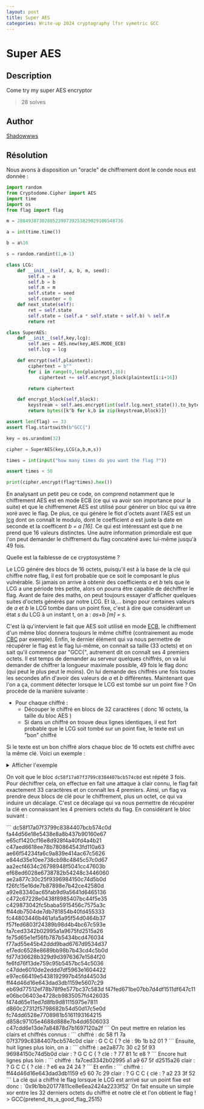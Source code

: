 ```yaml
---
layout: post
title: Super AES 
categories: Write-up 2024 cryptography lfsr symetric GCC
---
```

# Super AES
## Description
Come try my super AES encryptor
> 28 solves
## Author
[Shadowwws](https://twitter.com/Shadowwws7)
## Résolution
Nous avons à disposition un "oracle" de chiffrement dont le conde nous est donnée :
```python
import random
from Cryptodome.Cipher import AES
import time
import os
from flag import flag

m = 288493873028852398739253829029106548736

a = int(time.time())

b = a%16

s = random.randint(1,m-1)

class LCG:
    def __init__(self, a, b, m, seed):
        self.a = a
        self.b = b
        self.m = m
        self.state = seed
        self.counter = 0
    def next_state(self):
        ret = self.state
        self.state = (self.a * self.state + self.b) % self.m
        return ret

class SuperAES:
    def __init__(self,key,lcg):
        self.aes = AES.new(key,AES.MODE_ECB)
        self.lcg = lcg

    def encrypt(self,plaintext):
        ciphertext = b""
        for i in range(0,len(plaintext),16):
            ciphertext += self.encrypt_block(plaintext[i:i+16])

        return ciphertext

    def encrypt_block(self,block):
        keystream = self.aes.encrypt(int(self.lcg.next_state()).to_bytes(16,"big"))
        return bytes([k^b for k,b in zip(keystream,block)])

assert len(flag) == 33
assert flag.startswith(b"GCC{") 

key = os.urandom(32)

cipher = SuperAES(key,LCG(a,b,m,s))

times = int(input("how many times do you want the flag ?"))

assert times < 50

print(cipher.encrypt(flag*times).hex())
```
En analysant un petit peu ce code, on comprend notamment que le chiffrement AES est en mode ECB (ce qui va avoir son importance pour la suite) et que le chiffremenet AES est utilisé pour générer un bloc qui va être xoré avec le flag. De plus, ce qui génère le flot d'octets avant l'AES est un [lcg](https://en.wikipedia.org/wiki/Linear_congruential_generator) dont on connaît le modulo, dont le coefficient *a* est juste la date en seconde et la coefficent *b = a [16]*. Ce qui est intéressant est que *b* ne prend que 16 valeurs distinctes. Une autre information primordiale est que l'on peut demander le chiffrement du flag concaténé avec lui-même jusqu'à 49 fois.

Quelle est la faiblesse de ce cryptosystème ?

Le LCG génére des blocs de 16 octets, puisqu'il est à la base de la clé qui chiffre notre flag, il est fort probable que ce soit le composant le plus vulnérable. Si jamais on arrive à obtenir des coefficients *a* et *b* tels que le LCG a une période très petite, alors on pourra être capable de déchiffrer le flag. Avant de faire des maths, on peut toujours essayer d'afficher quelques suites d'octets générés par notre LCG.
Et là,... bingo pour certaines valeurs de *a* et *b* le LCG tombe dans un point fixe, c'est à dire que considérant un état *s* du LCG à un instant t, on a : *as+b [m] = s*.

C'est là qu'intervient le fait que AES soit utilisé en mode [ECB](https://fr.wikipedia.org/wiki/Mode_d%27op%C3%A9ration_(cryptographie)#%C2%AB_Electronic_Codebook_Block_%C2%BB_(ECB):_dictionnaire_de_codes), le chiffrement d'un même bloc donnera toujours le même chiffré (contrairement au mode [CBC](https://fr.wikipedia.org/wiki/Mode_d%27op%C3%A9ration_(cryptographie)#%C2%AB_Cipher_Block_Chaining_%C2%BB_(CBC):_encha%C3%AEnement_de_blocs) par exemple).
Enfin, le dernier élément qui va nous permettre de récupérer le flag est le flag lui-même, on connait sa taille (33 octets) et on sait qu'il commence par "GCC{", autrement dit on connaît ses 4 premiers octets.
Il est temps de demander au serveur quelques chiffrés, on va lui demander de chiffrer la longueur maximale possible, 49 fois le flag donc (qui peut le plus peut le moins). On lui demande des chiffrés une fois toutes les secondes afin d'avoir des valeurs de *a* et *b* différentes.
Maintenant que l'on a ça, comment détecter lorsque le LCG est tombé sur un point fixe ?
On procède de la manière suivante :
- Pour chaque chiffré :
	- Découper le chiffré en blocs de 32 caractères ( donc 16 octets, la taille du bloc AES )
	- Si dans un chiffré on trouve deux lignes identiques, il est fort probable que le LCG soit tombé sur un point fixe, le texte est un "bon" chiffré

Si le texte est un bon chiffré alors chaque bloc de 16 octets est chiffré avec la même clé. Voici un exemple :
<details>
  <summary>Afficher l'exemple</summary>
  ### Exemple de chiffré faible
  ```
  68e0e53340f42e2d55c76666cd68404e
	ce348ce07b77c4f6b5b67b4a5b288a64
	9a8e6c59a848c208f00ab18963a8a1ac
	de5e475677ea61901ff27ffe298148f7
	fe0c228a9d4784fcab6b37bccebfe566
	386306e76520c9be2b805e68f934b0b3
	fb370e82224d2bb7aea9e294cba77ec0
	c79d91266096f39742b64b08792dcc61
	c6d485d3bf7ff405c454beed7319870a
	b70a7353289c7f18f7e2cf872ec7c9a9
	45003b26952a27cef1d3a22736264664
	b07147d75c39cd838fb4f812a78e6214
	57cb316fe1f19e1e8f925ae602c41ab1
	717f36619f87d701166530519cf4dc5d
	3372133432e3a22384877705826845eb
	7d650bd055f4bc7dd972ccef0d82a88c
	0b98966cf62537bce44515d4c4885a15
	fe75d65e1ef56fb787b5434bcd476034
	f77ad55e45b42ddd9bad6767d9534d37
	ef7edc6528e8689bb98b7b43cd4c5b0d
	fd77d36628b329d9d3976367e1584f20
	fe6fd76f13de759c95b5457bc54c5036
	c47dde6010de2eddd7df5963e1604422
	e97ec66419e5438192997b45fd44503d
	ff44d46d16e643dad3db1159e5607c29
	eb69d77512ef78b78f9e577bc37c583d
	f47fed671be07bb7d4df1511df647c11
	e06bc06403e4728cb9835057fd426035
	f474d65e11ed7d8fb9d81115975e7811
	d860c27312f5798682b54d50d17c5e0d
	fc74dd6528e7708981b5161193164215
	d858c97105e4688d888e7b4dd6506033
	c47cdd6e13de7a84878d7b1697120a2f
	dc58f17a07f3799c8384407bcb574c0d
	fa44d56e18e5438e8a8b437b90160e67
	e65cf1420cf16e8d928f4a40fd4a4b21
	c47aed6618ee78b780864543fd110a63
	ae66f54234fa6c9a839e414ac67c5626
	e844d35e10ee738cb98c4845c57c0d67
	aa2ecf4634c26798948f5041cc47603b
	ef68ed6028e6738782b54248c3446060
	ae2a877c30c25f9396984150c74d5b0d
	f26fc15e16de7b87898e7b42ce42580d
	a92e83340ac65fab9d9a5641d6465136
	c472c67228e0438f8985407bc44f5e35
	c429873042fc5baba5915456c7575a3c
	ff44db7504de7db781854b40fd455333
	fc44803446b461afa5a95f54d0464b37
	f57fed6803f24389b98d4b4bc67c593e
	fa7ced3342b02995a1a9675fd2515a26
	fe75d65e1ef56fb787b5434bcd476034
	f77ad55e45b42ddd9bad6767d9534d37
	ef7edc6528e8689bb98b7b43cd4c5b0d
	fd77d36628b329d9d3976367e1584f20
	fe6fd76f13de759c95b5457bc54c5036
	c47dde6010de2eddd7df5963e1604422
	e97ec66419e5438192997b45fd44503d
	ff44d46d16e643dad3db1159e5607c29
	eb69d77512ef78b78f9e577bc37c583d
	f47fed671be07bb7d4df1511df647c11
	e06bc06403e4728cb9835057fd426035
	f474d65e11ed7d8fb9d81115975e7811
	d860c27312f5798682b54d50d17c5e0d
	fc74dd6528e7708981b5161193164215
	d858c97105e4688d888e7b4dd6506033
	c47cdd6e13de7a84878d7b1697120a2f
	dc58f17a07f3799c8384407bcb574c0d
	fa44d56e18e5438e8a8b437b90160e67
	e65cf1420cf16e8d928f4a40fd4a4b21
	c47aed6618ee78b780864543fd110a63
	ae66f54234fa6c9a839e414ac67c5626
	e844d35e10ee738cb98c4845c57c0d67
	aa2ecf4634c26798948f5041cc47603b
	ef68ed6028e6738782b54248c3446060
	ae2a877c30c25f9396984150c74d5b0d
	f26fc15e16de7b87898e7b42ce42580d
	a92e83340ac65fab9d9a5641d6465136
	c472c67228e0438f8985407bc44f5e35
	c429873042fc5baba5915456c7575a3c
	ff44db7504de7db781854b40fd455333
	fc44803446b461afa5a95f54d0464b37
	f57fed6803f24389b98d4b4bc67c593e
	fa7ced3342b02995a1a9675fd2515a26
	fe75d65e1ef56fb787b5434bcd476034
	f77ad55e45b42ddd9bad6767d9534d37
	ef7edc6528e8689bb98b7b43cd4c5b0d
	fd77d36628b329d9d3976367e1584f20
	fe6fd76f13de759c95b5457bc54c5036
	c47dde6010de2eddd7df5963e1604422
	e97ec66419e5438192997b45fd44503d
	ff44d46d16e643dad3db1159e5607c29
	eb69d77512ef78b78f9e577bc37c583d
	f47fed671be07bb7d4df1511df647c11
	e06bc06403e4728cb9835057fd426035
	f474d65e11ed7d8fb9d81115975e7811
	d860c27312f5798682b54d50d17c5e0d
	fc74dd6528e7708981b5161193164215
	d858c97105e4688d888e7b4dd6506033
	c47cdd6e13de7a84878d7b1697120a2f
	dc58f17a07f3799c8384407bcb574c0d
	fa44d56e18e5438e8a8b437b90160e67
	e6
  ```
</details>

On voit que le bloc `dc58f17a07f3799c8384407bcb574c0d` est répété 3 fois. Pour déchiffrer cela, on effectue en fait une attaque à clair connu, le flag fait exactement 33 caractères et on connaît les 4 premiers. Ainsi, un flag va prendre deux blocs de clé pour le chiffrement, plus un octet, ce qui va induire un décalage. C'est ce décalage qui va nous permettre de récupérer la clé en connaissant les 4 premiers octets du flag.
En considérant le bloc suivant :
</details>
```
	dc58f17a07f3799c8384407bcb574c0d
	fa44d56e18e5438e8a8b437b90160e67
	e65cf1420cf16e8d928f4a40fd4a4b21
	c47aed6618ee78b780864543fd110a63
	ae66f54234fa6c9a839e414ac67c5626
	e844d35e10ee738cb98c4845c57c0d67
	aa2ecf4634c26798948f5041cc47603b
	ef68ed6028e6738782b54248c3446060
	ae2a877c30c25f9396984150c74d5b0d
	f26fc15e16de7b87898e7b42ce42580d
	a92e83340ac65fab9d9a5641d6465136
	c472c67228e0438f8985407bc44f5e35
	c429873042fc5baba5915456c7575a3c
	ff44db7504de7db781854b40fd455333
	fc44803446b461afa5a95f54d0464b37
	f57fed6803f24389b98d4b4bc67c593e
	fa7ced3342b02995a1a9675fd2515a26
	fe75d65e1ef56fb787b5434bcd476034
	f77ad55e45b42ddd9bad6767d9534d37
	ef7edc6528e8689bb98b7b43cd4c5b0d
	fd77d36628b329d9d3976367e1584f20
	fe6fd76f13de759c95b5457bc54c5036
	c47dde6010de2eddd7df5963e1604422
	e97ec66419e5438192997b45fd44503d
	ff44d46d16e643dad3db1159e5607c29
	eb69d77512ef78b78f9e577bc37c583d
	f47fed671be07bb7d4df1511df647c11
	e06bc06403e4728cb9835057fd426035
	f474d65e11ed7d8fb9d81115975e7811
	d860c27312f5798682b54d50d17c5e0d
	fc74dd6528e7708981b5161193164215
	d858c97105e4688d888e7b4dd6506033
	c47cdd6e13de7a84878d7b1697120a2f
```
</details>
On peut mettre en relation les clairs et chiffrés connus :
```
chiffré : dc 58 f1 7a 07f3799c8384407bcb574c0d
clair :   G  C  C  {  ?
clé :     9b 1b b2 01 ?
```
Ensuite, huit lignes plus loin, on a :
```
chiffré : ae2a877c 30 c2 5f 93 96984150c74d5b0d
clair :   ?        G  C  C  {  ?
clé :     ?        77 81 1c e8 ?
```
Encore huit lignes plus loin :
```
chiffré : fa7ced3342b02995 a1 a9 67 5f d2515a26
clair :   ?                G  C  C  {  ?
clé :     ?                e6 ea 24 24 ?
```
Et enfin :
```
chiffré : ff44d46d16e643dad3db1159 e5 60 7c 29
clair :   ?                        G  C  C  {  
clé :     ?                        a2 23 3f 52
```
La clé qui a chiffré le flag lorsque le LCG est arrivé sur un point fixe est donc :
`0x9b1bb20177811ce8e6ea2424a2233f52`
On fait ensuite un simple xor entre les 32 derniers octets du chiffré et notre clé et l'on obtient le flag !
> GCC{pretend_its_a_good_flag_2515}
